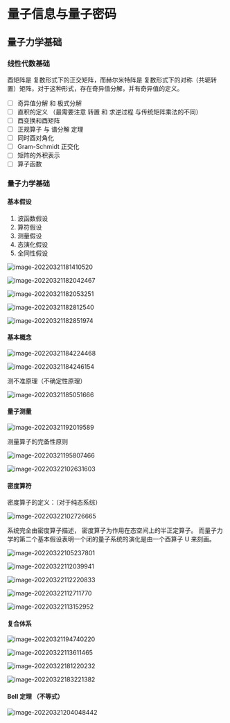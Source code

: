 # 量子信息与量子密码 

## 量子力学基础

### 线性代数基础

酉矩阵是 复数形式下的正交矩阵，而赫尔米特阵是 复数形式下的对称（共轭转置）矩阵，对于这种形式，存在奇异值分解，并有奇异值的定义。 

- [ ] 奇异值分解 和 极式分解
- [ ] 直积的定义 （最需要注意 转置 和 求逆过程 与传统矩阵乘法的不同） 
- [ ] 酉变换和酉矩阵
- [ ] 正规算子 与 谱分解 定理 
- [ ] 同时酉对角化
- [ ] Gram-Schmidt 正交化 
- [ ] 矩阵的外积表示
- [ ] 算子函数

### 量子力学基础

#### 基本假设

1. 波函数假设
2. 算符假设 
3. 测量假设
4. 态演化假设
5. 全同性假设

![image-20220321181410520](image-20220321181410520.png)

![image-20220321182042467](image-20220321182042467.png)

![image-20220321182053251](image-20220321182053251.png)

![image-20220321182812540](image-20220321182812540.png)

![image-20220321182851974](image-20220321182851974.png)

#### 基本概念

![image-20220321184224468](image-20220321184224468.png)

![image-20220321184246154](image-20220321184246154.png)

测不准原理（不确定性原理）

![image-20220321185051666](image-20220321185051666.png)

#### 量子测量

![image-20220321192019589](image-20220321192019589.png)

测量算子的完备性原则

![image-20220321195807466](image-20220321195807466.png)

![image-20220322102631603](image-20220322102631603.png)

#### 密度算符

密度算子的定义：（对于纯态系综）

![image-20220322102726665](image-20220322102726665.png)

系统完全由密度算子描述， 密度算子为作用在态空间上的半正定算子。 而量子力学的第二个基本假设表明一个闭的量子系统的演化是由一个酉算子 U 来刻画。

![image-20220322105237801](image-20220322105237801.png)

![image-20220322112039941](image-20220322112039941.png)

![image-20220322112220833](image-20220322112220833.png)

![image-20220322112711770](image-20220322112711770.png)

![image-20220322113152952](image-20220322113152952.png)

#### 复合体系

![image-20220321194740220](image-20220321194740220.png)

![image-20220322113611465](image-20220322113611465.png)

![image-20220322181220232](image-20220322181220232.png)

![image-20220322183221382](image-20220322183221382.png)

#### Bell 定理 （不等式）

![image-20220321204048442](image-20220321204048442.png)





